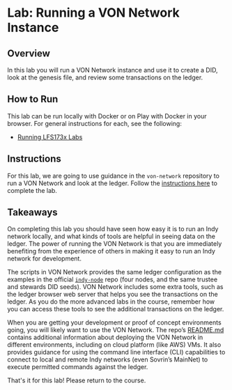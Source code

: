 <!----- Conversion time: 0.933 seconds.


Using this Markdown file:

1. Cut and paste this output into your source file.
2. See the notes and action items below regarding this conversion run.
3. Check the rendered output (headings, lists, code blocks, tables) for proper
   formatting and use a linkchecker before you publish this page.

Conversion notes:

* Docs to Markdown version 1.0β18
* Sat Feb 22 2020 09:21:05 GMT-0800 (PST)
* Source doc: https://docs.google.com/a/cloudcompass.ca/open?id=1yGLPXrwtqMwwYkHL6IWisMu0WCpf4nePKFm6jDWGjL8

WARNING:
You have 2 H1 headings. You may want to use the "H1 -> H2" option to demote all headings by one level.

----->

# Lab: Running a VON Network Instance


## Overview

In this lab you will run a VON Network instance and use it to create a DID, look at the genesis file, and review some transactions on the ledger.


## How to Run

This lab can be run locally with Docker or on Play with Docker in your browser. For general instructions for each, see the following:



*   [Running LFS173x Labs](RunningLabs.md)


## Instructions

For this lab, we are going to use guidance in the `von-network` repository to run a VON Network and look at the ledger. Follow the [instructions here](https://github.com/bcgov/von-network/blob/master/docs/UsingVONNetwork.md) to complete the lab.


## Takeaways

On completing this lab you should have seen how easy it is to run an Indy network locally, and what kinds of tools are helpful in seeing data on the ledger. The power of running the VON Network is that you are immediately benefiting from the experience of others in making it easy to run an Indy network for development.

The scripts in VON Network provides the same ledger configuration as the examples in the official [`indy-node`](https://github.com/hyperledger/indy-node) repo (four nodes, and the same trustee and stewards DID seeds). VON Network includes some extra tools, such as the ledger browser web server that helps you see the transactions on the ledger. As you do the more advanced labs in the course, remember how you can access these tools to see the additional transactions on the ledger.

When you are getting your development or proof of concept environments going, you will likely want to use the VON Network. The repo’s [README.md](https://github.com/bcgov/von-network/blob/master/README.md) contains additional information about deploying the VON Network in different environments, including on cloud platform (like AWS) VMs. It also provides guidance for using the command line interface (CLI) capabilities to connect to local and remote Indy networks (even Sovrin’s MainNet) to execute permitted commands against the ledger.

That's it for this lab! Please return to the course.

<!-- Docs to Markdown version 1.0β18 -->
